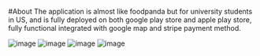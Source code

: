 #About
The application is almost like foodpanda but for university students in US, and is fully deployed on both google play store and apple play store, fully functional integrated with google map and stripe payment method.

![image](https://github.com/user-attachments/assets/95937085-7a90-48be-877f-a23dd77298df)
![image](https://github.com/user-attachments/assets/85d8e334-c6e4-483c-bbd9-4ada58d5769b)
![image](https://github.com/user-attachments/assets/1b4645be-231a-4e44-9e1b-fde04811ae1c)
![image](https://github.com/user-attachments/assets/7183de6a-875c-4ef5-bdb7-6a7a1812eae6)



